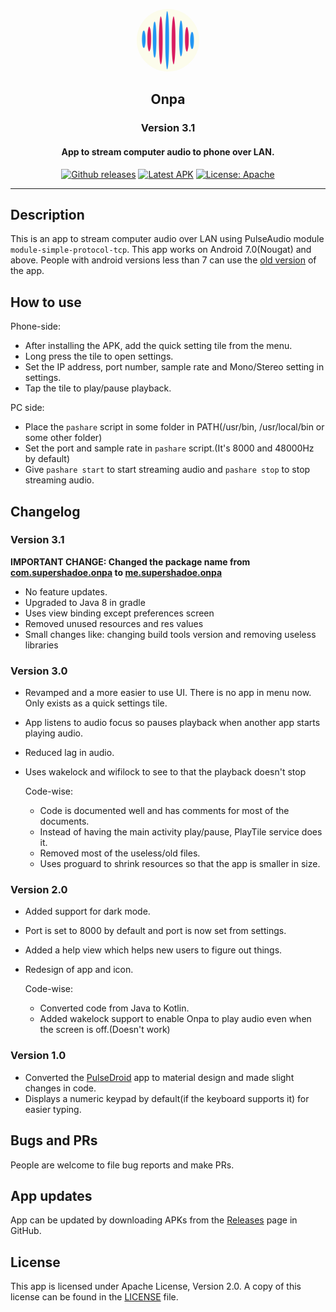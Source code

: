 <p align="center"><img src="assets/onpa.png" width="100" style="border-radius:50%"/></p>
<h2 align="center"><b>Onpa</b></h2>
<h3 align="center"><b>Version 3.1</b></h3>
<h4 align="center">App to stream computer audio to phone over LAN.</h4>

<p align="center">
<a href="https://github.com/supershadoe/Onpa/releases"><img src="https://img.shields.io/badge/Version-v3.1-gold" alt="Github releases" /></a>
<a href="https://github.com/supershadoe/Onpa/releases/download/v3.1/Onpa.apk"><img src="https://img.shields.io/badge/Latest%20APK-v3.1-brightgreen" alt="Latest APK" /></a>
<a href="http://apache.org/licenses/LICENSE-2.0"><img src="https://img.shields.io/badge/License-Apache%202.0-blue" alt="License: Apache" /></a>
</p>
<hr />

## Description
This is an app to stream computer audio over LAN using PulseAudio module `module-simple-protocol-tcp`.
This app works on Android 7.0(Nougat) and above.
People with android versions less than 7 can use the [old version](https://github.com/supershadoe/Onpa/releases/download/v2.0/Onpa.apk) of the app.

## How to use
Phone-side:
  - After installing the APK, add the quick setting tile from the menu.
  - Long press the tile to open settings.
  - Set the IP address, port number, sample rate and Mono/Stereo setting in settings.
  - Tap the tile to play/pause playback.

PC side:
  - Place the `pashare` script in some folder in PATH(/usr/bin, /usr/local/bin or some other folder)
  - Set the port and sample rate in `pashare` script.(It's 8000 and 48000Hz by default)
  - Give `pashare start` to start streaming audio and `pashare stop` to stop streaming audio.

## Changelog
### Version 3.1

**IMPORTANT CHANGE: Changed the package name from <u>com.supershadoe.onpa</u> to <u>me.supershadoe.onpa</u>**
- No feature updates.
- Upgraded to Java 8 in gradle
- Uses view binding except preferences screen
- Removed unused resources and res values
- Small changes like: changing build tools version and removing useless libraries

### Version 3.0

- Revamped and a more easier to use UI.
  There is no app in menu now. Only exists as a quick settings tile.
- App listens to audio focus so pauses playback when another app starts playing audio.
- Reduced lag in audio.
- Uses wakelock and wifilock to see to that the playback doesn't stop

  Code-wise:
  - Code is documented well and has comments for most of the documents.
  - Instead of having the main activity play/pause, PlayTile service does it.
  - Removed most of the useless/old files.
  - Uses proguard to shrink resources so that the app is smaller in size.

### Version 2.0
- Added support for dark mode.
- Port is set to 8000 by default and port is now set from settings.
- Added a help view which helps new users to figure out things.
- Redesign of app and icon.

  Code-wise:
  - Converted code from Java to Kotlin.
  - Added wakelock support to enable Onpa to play audio even when the screen is off.(Doesn't work)

### Version 1.0
- Converted the [PulseDroid](https://github.com/dront78/PulseDroid) app to material design and made slight changes in code.
- Displays a numeric keypad by default(if the keyboard supports it) for easier typing.

## Bugs and PRs
People are welcome to file bug reports and make PRs.

## App updates
App can be updated by downloading APKs from the [Releases](https://www.github.com/supershadoe/Onpa/releases) page in GitHub.

## License
This app is licensed under Apache License, Version 2.0.
A copy of this license can be found in the [LICENSE](https://raw.githubusercontent.com/supershadoe/Onpa/master/LICENSE) file.
